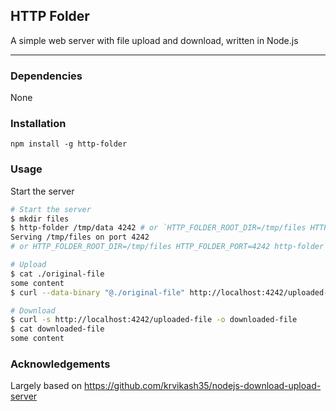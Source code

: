 HTTP Folder
----

A simple web server with file upload and download, written in Node.js

---

### Dependencies

None

### Installation

```
npm install -g http-folder
```

### Usage

Start the server

```bash
# Start the server
$ mkdir files
$ http-folder /tmp/data 4242 # or `HTTP_FOLDER_ROOT_DIR=/tmp/files HTTP_FOLDER_PORT=4242 http-folder`
Serving /tmp/files on port 4242
# or HTTP_FOLDER_ROOT_DIR=/tmp/files HTTP_FOLDER_PORT=4242 http-folder

# Upload
$ cat ./original-file 
some content
$ curl --data-binary "@./original-file" http://localhost:4242/uploaded-file

# Download
$ curl -s http://localhost:4242/uploaded-file -o downloaded-file
$ cat downloaded-file 
some content
```

### Acknowledgements

Largely based on https://github.com/krvikash35/nodejs-download-upload-server
